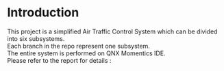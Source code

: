 # Introduction<br/>
This project is a simplified Air Traffic Control System which can be divided into six subsystems.<br/>
Each branch in the repo represent one subsystem. <br/>
The entire system is performed on QNX Momentics IDE. <br/>
Please refer to the report for details : 
